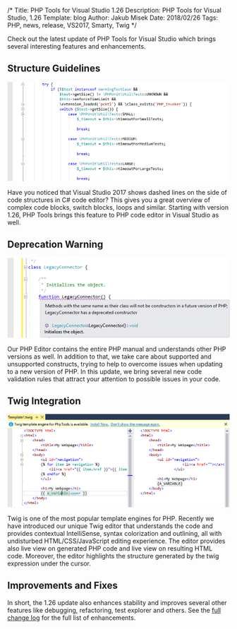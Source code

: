 /*
Title: PHP Tools for Visual Studio 1.26
Description: PHP Tools for Visual Studio, 1.26
Template: blog
Author: Jakub Misek
Date: 2018/02/26
Tags: PHP, news, release, VS2017, Smarty, Twig
*/

Check out the latest update of PHP Tools for Visual Studio which brings several interesting features and enhancements.

## Structure Guidelines

![Structure Guidelines](img/structure_guidelines.png)

Have you noticed that Visual Studio 2017 shows dashed lines on the side of code structures in C# code editor? This gives you a great overview of complex code blocks, switch blocks, loops and similar. Starting with version 1.26, PHP Tools brings this feature to PHP code editor in Visual Studio as well.

## Deprecation Warning

![Deprecation Warning](img/deprecation_warning.png)

Our PHP Editor contains the entire PHP manual and understands other PHP versions as well. In addition to that, we take care about supported and unsupported constructs, trying to help to overcome issues when updating to a new version of PHP. In this update, we bring several new code validation rules that attract your attention to possible issues in your code.

## Twig Integration

![Twig](img/twig.png)

Twig is one of the most popular template engines for PHP. Recently we have introduced our unique Twig editor that understands the code and provides contextual IntelliSense, syntax colorization and outlining, all with undisturbed HTML/CSS/JavaScript editing experience. The editor provides also live view on generated PHP code and live view on resulting HTML code. Moreover, the editor highlights the structure generated by the twig expression under the cursor.

## Improvements and Fixes

In short, the 1.26 update also enhances stability and improves several other features like debugging, refactoring, test explorer and others. See the [full change log](https://www.devsense.com/download) for the full list of enhancements.